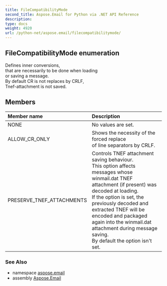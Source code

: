 ```yaml
---
title: FileCompatibilityMode
second_title: Aspose.Email for Python via .NET API Reference
description: 
type: docs
weight: 4920
url: /python-net/aspose.email/filecompatibilitymode/
---
```


## FileCompatibilityMode enumeration

Defines inner conversions, <br/>            that are necessarily to be done when loading <br/>            or saving a message. <br/>            By default CR is not replaces by CRLF, <br/>            Tnef-attachment is not saved.

## Members
| Member name | Description |
| :- | :- |
|NONE|No values are set.|
|ALLOW_CR_ONLY|Shows the necessity of the forced replace <br/>            of line separators by CRLF.|
|PRESERVE_TNEF_ATTACHMENTS|Controls TNEF attachment saving behaviour.<br/>            This option affects messages whose winmail.dat TNEF attachment (if present) was decoded at loading.<br/>            If the option is set, the previously decoded and extracted TNEF will be encoded and packaged again into the winmail.dat attachment during message saving.<br/>            By default the option isn't set.|

### See Also

* namespace [aspose.email](/python-net/aspose.email/)
* assembly [Aspose.Email](/python-net/)

